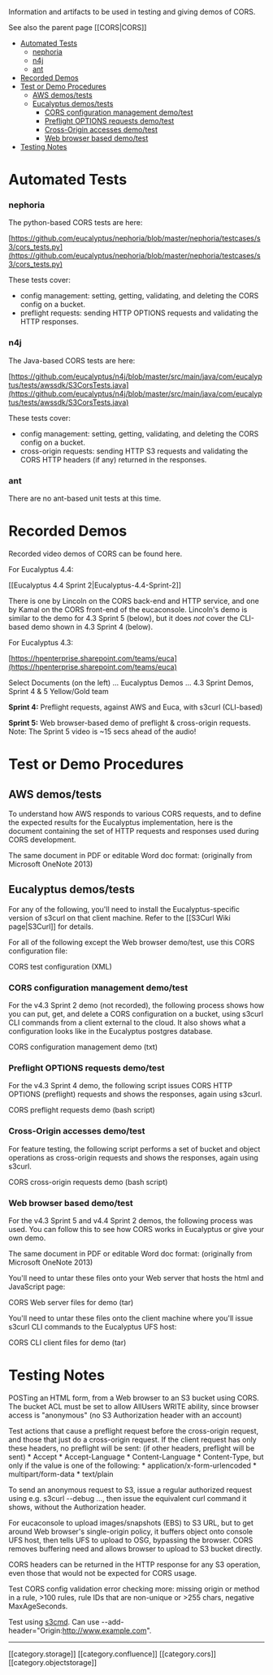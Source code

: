 Information and artifacts to be used in testing and giving demos of CORS.

See also the parent page [[CORS|CORS]]

* [Automated Tests](#automated-tests)
    * [nephoria](#nephoria)
    * [n4j](#n4j)
    * [ant](#ant)
* [Recorded Demos](#recorded-demos)
* [Test or Demo Procedures](#test-or-demo-procedures)
  * [AWS demos/tests](#aws-demos/tests)
  * [Eucalyptus demos/tests](#eucalyptus-demos/tests)
    * [CORS configuration management demo/test](#cors-configuration-management-demo/test)
    * [Preflight OPTIONS requests demo/test](#preflight-options-requests-demo/test)
    * [Cross-Origin accesses demo/test](#cross-origin-accesses-demo/test)
    * [Web browser based demo/test](#web-browser-based-demo/test)
* [Testing Notes](#testing-notes)



# Automated Tests

### nephoria
The python-based CORS tests are here:

[https://github.com/eucalyptus/nephoria/blob/master/nephoria/testcases/s3/cors_tests.py](https://github.com/eucalyptus/nephoria/blob/master/nephoria/testcases/s3/cors_tests.py)

These tests cover:


* config management: setting, getting, validating, and deleting the CORS config on a bucket.
* preflight requests: sending HTTP OPTIONS requests and validating the HTTP responses.


### n4j
The Java-based CORS tests are here:

[https://github.com/eucalyptus/n4j/blob/master/src/main/java/com/eucalyptus/tests/awssdk/S3CorsTests.java](https://github.com/eucalyptus/n4j/blob/master/src/main/java/com/eucalyptus/tests/awssdk/S3CorsTests.java)

These tests cover:


* config management: setting, getting, validating, and deleting the CORS config on a bucket.
* cross-origin requests: sending HTTP S3 requests and validating the CORS HTTP headers (if any) returned in the responses.


### ant
There are no ant-based unit tests at this time.


# Recorded Demos
Recorded video demos of CORS can be found here.

For Eucalyptus 4.4:

[[Eucalyptus 4.4 Sprint 2|Eucalyptus-4.4-Sprint-2]]

There is one by Lincoln on the CORS back-end and HTTP service, and one by Kamal on the CORS front-end of the eucaconsole. Lincoln's demo is similar to the demo for 4.3 Sprint 5 (below), but it does  _not_  cover the CLI-based demo shown in 4.3 Sprint 4 (below).



For Eucalyptus 4.3:

[https://hpenterprise.sharepoint.com/teams/euca](https://hpenterprise.sharepoint.com/teams/euca)

Select Documents (on the left) … Eucalyptus Demos … 4.3 Sprint Demos, Sprint 4 & 5 Yellow/Gold team

 **Sprint 4:**  Preflight requests, against AWS and Euca, with s3curl (CLI-based)

 **Sprint 5:**  Web browser-based demo of preflight & cross-origin requests. Note: The Sprint 5 video is ~15 secs ahead of the audio!


# Test or Demo Procedures

## AWS demos/tests
To understand how AWS responds to various CORS requests, and to define the expected results for the Eucalyptus implementation, here is the document containing the set of HTTP requests and responses used during CORS development.

The same document in PDF or editable Word doc format: (originally from Microsoft OneNote 2013)






## Eucalyptus demos/tests
For any of the following, you'll need to install the Eucalyptus-specific version of s3curl on that client machine. Refer to the [[S3Curl Wiki page|S3Curl]] for details.

For all of the following except the Web browser demo/test, use this CORS configuration file:

CORS test configuration (XML)


### CORS configuration management demo/test
For the v4.3 Sprint 2 demo (not recorded), the following process shows how you can put, get, and delete a CORS configuration on a bucket, using s3curl CLI commands from a client external to the cloud. It also shows what a configuration looks like in the Eucalyptus postgres database.

CORS configuration management demo (txt)


### Preflight OPTIONS requests demo/test
For the v4.3 Sprint 4 demo, the following script issues CORS HTTP OPTIONS (preflight) requests and shows the responses, again using s3curl.

CORS preflight requests demo (bash script)


### Cross-Origin accesses demo/test
For feature testing, the following script performs a set of bucket and object operations as cross-origin requests and shows the responses, again using s3curl.

CORS cross-origin requests demo (bash script)


### Web browser based demo/test
For the v4.3 Sprint 5 and v4.4 Sprint 2 demos, the following process was used. You can follow this to see how CORS works in Eucalyptus or give your own demo.

The same document in PDF or editable Word doc format: (originally from Microsoft OneNote 2013)





You'll need to untar these files onto your Web server that hosts the html and JavaScript page:

CORS Web server files for demo (tar)

You'll need to untar these files onto the client machine where you'll issue s3curl CLI commands to the Eucalyptus UFS host:

CORS CLI client files for demo (tar)


# Testing Notes

POSTing an HTML form, from a Web browser to an S3 bucket using CORS. The bucket ACL must be set to allow AllUsers WRITE ability, since browser access is "anonymous" (no S3 Authorization header with an account)

Test actions that cause a preflight request before the cross-origin request, and those that just do a cross-origin request. If the client request has only these headers, no preflight will be sent: (if other headers, preflight will be sent)
    * Accept 
    * Accept-Language 
    * Content-Language 
    * Content-Type, but only if the value is one of the following: 
    * application/x-form-urlencoded 
    * multipart/form-data 
    * text/plain 

To send an anonymous request to S3, issue a regular authorized request using e.g. s3curl --debug ..., then issue the equivalent curl command it shows, without the Authorization header.

For eucaconsole to upload images/snapshots (EBS) to S3 URL, but to get around Web browser's single-origin policy, it buffers object onto console UFS host, then tells UFS to upload to OSG, bypassing the browser. CORS removes buffering need and allows browser to upload to S3 bucket directly.

CORS headers can be returned in the HTTP response for any S3 operation, even those that would not be expected for CORS usage. 

Test CORS config validation error checking more: missing origin or method in a rule, >100 rules, rule IDs that are non-unique or >255 chars, negative MaxAgeSeconds.

Test using [s3cmd](http://s3tools.org/s3cmd). Can use --add-header="Origin:http://www.example.com". 


*****

[[category.storage]] 
[[category.confluence]] 
[[category.cors]]
[[category.objectstorage]]

